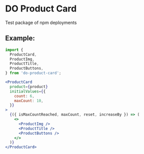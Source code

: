 # DO Product Card

Test package of npm deployments

## Example:

```js
import {
  ProductCard,
  ProductImg,
  ProductTitle,
  ProductButtons,
} from 'do-product-card';
```

```jsx
<ProductCard
  product={product}
  initialValues={{
    count: 6,
    maxCount: 10,
  }}
>
  {({ isMaxCountReached, maxCount, reset, increaseBy }) => (
    <>
      <ProductImg />
      <ProductTitle />
      <ProductButtons />
    </>
  )}
</ProductCard>
```
